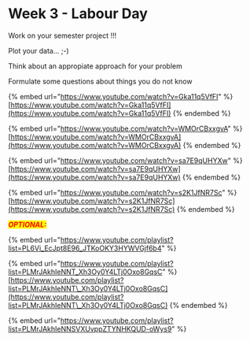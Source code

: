 # Week 3 - Labour Day







Work on your semester project !!!

Plot your data...    ;-)

Think about an appropiate approach for your problem

Formulate some questions about things you do not know

{% embed url="https://www.youtube.com/watch?v=Gka11q5VfFI" %}
[https://www.youtube.com/watch?v=Gka11q5VfFI](https://www.youtube.com/watch?v=Gka11q5VfFI)
{% endembed %}

{% embed url="https://www.youtube.com/watch?v=WMOrCBxxgvA" %}
[https://www.youtube.com/watch?v=WMOrCBxxgvA](https://www.youtube.com/watch?v=WMOrCBxxgvA)
{% endembed %}

{% embed url="https://www.youtube.com/watch?v=sa7E9qUHYXw" %}
[https://www.youtube.com/watch?v=sa7E9qUHYXw](https://www.youtube.com/watch?v=sa7E9qUHYXw)
{% endembed %}

{% embed url="https://www.youtube.com/watch?v=s2K1JfNR7Sc" %}
[https://www.youtube.com/watch?v=s2K1JfNR7Sc](https://www.youtube.com/watch?v=s2K1JfNR7Sc)
{% endembed %}

_<mark style="color:red;">**OPTIONAL:**</mark>_

{% embed url="https://www.youtube.com/playlist?list=PL6Vi_EcJpt8E96_JTKoOKY3HYWVGjf6b4" %}

{% embed url="https://www.youtube.com/playlist?list=PLMrJAkhIeNNT_Xh3Oy0Y4LTj0Oxo8GqsC" %}
[https://www.youtube.com/playlist?list=PLMrJAkhIeNNT\_Xh3Oy0Y4LTj0Oxo8GqsC](https://www.youtube.com/playlist?list=PLMrJAkhIeNNT\_Xh3Oy0Y4LTj0Oxo8GqsC)
{% endembed %}

{% embed url="https://www.youtube.com/playlist?list=PLMrJAkhIeNNSVXUvppZTYNHKQUD-oWys9" %}

